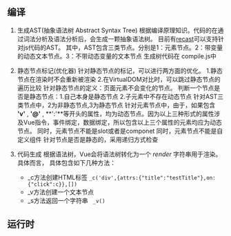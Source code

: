 ## 编译
1. 生成AST(抽象语法树 Abstract Syntax Tree)
   根据编译原理知识。代码的在通过词法分析及语法分析后，会生成一颗抽象语法树。
   目前有[recast](https://www.npmjs.com/package/recast)可以支持针对js代码的AST。
   其中，AST包含三类节点。分别是1：元素节点。2：带变量的动态文本节点。3：不带动态变量的文本节点
   生成树代码在 compile.js中
2. 静态节点标记(优化器)
   针对静态节点的标记，可以进行两方面的优化。
   1.静态节点在渲染时不会重新被渲染
   2.在VirtualDOM对比时，可以跳过静态节点的遍历比较
   针对静态节点的定义：页面元素不会变化的节点。
   判断一个节点是否是静态节点：1.自己本身是静态节点 2.子元素中不存在动态节点
   针对AST三类节点中，2为非静态节点,3为静态节点
   针对元素节点中，由于，如果包含 **'v'** , **'@'** , **':'**等开头的属性，均为动态节点。因为以上三种形式的属性涉及Vue指令，事件绑定，数据绑定，所以包含以上三个属性的元素均应为动态节点。
   同时，元素节点不能是slot或者是componet
   同时，元素节点不能是自定义组件
   针对节点是否是静态的，采用递归方式检查

3. 代码生成
   根据语法树，Vue会将语法树转化为一个 *render* 字符串用于渲染。
   具体而言，
   具体包含如下几种方法：
   - _c方法创建HTML标签
   ` _c('div',{attrs:{"title":"testTitle"},on:{"click":c}},[]) `
   - _v方法创建一个文本节点
   - _s方法返回一个字符串
   ` _v()`


## 运行时


